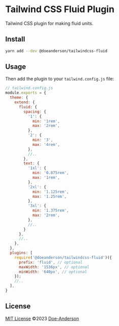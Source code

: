 # Tailwind CSS Fluid Plugin

Tailwind CSS plugin for making fluid units.

## Install

```bash
yarn add --dev @doeanderson/tailwindcss-fluid
```

## Usage

Then add the plugin to your `tailwind.config.js` file:

```js
// tailwind.config.js
module.exports = {
  theme: {
    extend: {
      fluid: {
        spacing: {
          '1': {
            min: '1rem',
            max: '2rem',
          },
          '2': {
            min: '3',
            max: '4rem',
          },
          //..
        },
        text: {
          '1xl': {
            min: '0.875rem',
            max: '1rem',
          },
          '2xl': {
            min: '1.125rem',
            max: '1.25rem',
          },
          '3xl': {
            min: '1.375rem',
            max: '2rem',
          },
          //..
        }
      },
      //..
    },
  },
  plugins: [
    require('@doeanderson/tailwindcss-fluid')({
      prefix: 'fluid', // optional
      maxWidth: '1536px', // optional
      minWidth: '640px', // optional
    });
    //..
  ],
}
```

## License

[MIT License](https://github.com/doeanderson/tailwindcss-fluid/blob/main/LICENSE) ©2023 [Doe-Anderson](https://github.com/doeanderson)
